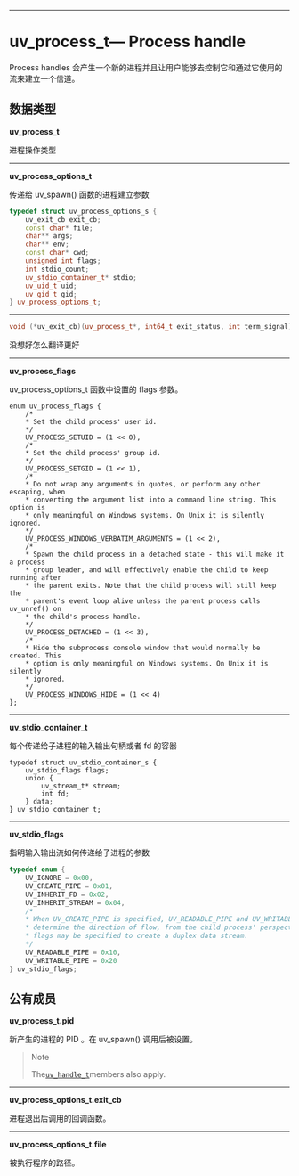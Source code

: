
---

# uv\_process\_t— Process handle

Process handles 会产生一个新的进程并且让用户能够去控制它和通过它使用的流来建立一个信道。

## 数据类型

**uv\_process\_t**

进程操作类型

---

**uv\_process\_options\_t**

传递给 uv\_spawn\(\) 函数的进程建立参数

```cpp
typedef struct uv_process_options_s {
    uv_exit_cb exit_cb;
    const char* file;
    char** args;
    char** env;
    const char* cwd;
    unsigned int flags;
    int stdio_count;
    uv_stdio_container_t* stdio;
    uv_uid_t uid;
    uv_gid_t gid;
} uv_process_options_t;
```

---

```cpp
void (*uv_exit_cb)(uv_process_t*, int64_t exit_status, int term_signal)
```

没想好怎么翻译更好

---

**uv\_process\_flags**

uv\_process\_options\_t 函数中设置的 flags 参数。

```
enum uv_process_flags {
    /*
    * Set the child process' user id.
    */
    UV_PROCESS_SETUID = (1 << 0),
    /*
    * Set the child process' group id.
    */
    UV_PROCESS_SETGID = (1 << 1),
    /*
    * Do not wrap any arguments in quotes, or perform any other escaping, when
    * converting the argument list into a command line string. This option is
    * only meaningful on Windows systems. On Unix it is silently ignored.
    */
    UV_PROCESS_WINDOWS_VERBATIM_ARGUMENTS = (1 << 2),
    /*
    * Spawn the child process in a detached state - this will make it a process
    * group leader, and will effectively enable the child to keep running after
    * the parent exits. Note that the child process will still keep the
    * parent's event loop alive unless the parent process calls uv_unref() on
    * the child's process handle.
    */
    UV_PROCESS_DETACHED = (1 << 3),
    /*
    * Hide the subprocess console window that would normally be created. This
    * option is only meaningful on Windows systems. On Unix it is silently
    * ignored.
    */
    UV_PROCESS_WINDOWS_HIDE = (1 << 4)
};
```

---

**uv\_stdio\_container\_t**

每个传递给子进程的输入输出句柄或者 fd 的容器

```
typedef struct uv_stdio_container_s {
    uv_stdio_flags flags;
    union {
        uv_stream_t* stream;
        int fd;
    } data;
} uv_stdio_container_t;
```

---

**uv\_stdio\_flags**

指明输入输出流如何传递给子进程的参数

```cpp
typedef enum {
    UV_IGNORE = 0x00,
    UV_CREATE_PIPE = 0x01,
    UV_INHERIT_FD = 0x02,
    UV_INHERIT_STREAM = 0x04,
    /*
    * When UV_CREATE_PIPE is specified, UV_READABLE_PIPE and UV_WRITABLE_PIPE
    * determine the direction of flow, from the child process' perspective. Both
    * flags may be specified to create a duplex data stream.
    */
    UV_READABLE_PIPE = 0x10,
    UV_WRITABLE_PIPE = 0x20
} uv_stdio_flags;
```

## 公有成员

**uv\_process\_t.pid**

新产生的进程的 PID 。在 uv\_spawn\(\) 调用后被设置。

> Note
>
> The[`uv_handle_t`](http://docs.libuv.org/en/v1.x/handle.html#c.uv_handle_t)members also apply.

---

**uv\_process\_options\_t.exit\_cb**

进程退出后调用的回调函数。

---

**uv\_process\_options\_t.file**

被执行程序的路径。

